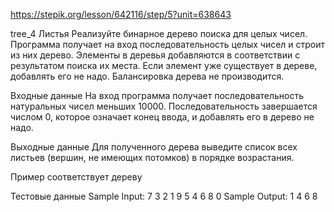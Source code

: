 https://stepik.org/lesson/642116/step/5?unit=638643

tree_4 Листья
Реализуйте бинарное дерево поиска для целых чисел. Программа получает на вход последовательность целых чисел и строит из них дерево. Элементы в деревья добавляются в соответствии с результатом поиска их места. Если элемент уже существует в дереве, добавлять его не надо. Балансировка дерева не производится.

Входные данные
На вход программа получает последовательность натуральных чисел меньших 10000. Последовательность завершается числом 0, которое означает конец ввода, и добавлять его в дерево не надо.

Выходные данные
Для полученного дерева выведите список всех листьев (вершин, не имеющих потомков) в порядке возрастания.

Пример соответствует дереву

Тестовые данные
Sample Input:
7 3 2 1 9 5 4 6 8 0
Sample Output:
1 4 6 8

